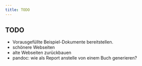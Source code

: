 ```yaml
---
title: TODO
---
```



TODO
----

- Vorausgefüllte Beispiel-Dokumente bereitstellen.
- schönere Webseiten
- alte Webseiten zurückbauen
- pandoc: wie als Report anstelle von einem Buch generieren?


